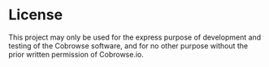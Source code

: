 # License

This project may only be used for the express purpose of development and testing of the Cobrowse software, and for no other purpose without the prior written permission of Cobrowse.io.
